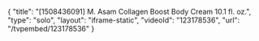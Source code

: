 {
    "title": "[1508436091] M. Asam Collagen Boost Body Cream 10.1 fl. oz.",
    "type": "solo",
    "layout": "iframe-static",
    "videoId": "123178536",
    "url": "\/tvpembed\/123178536"
}